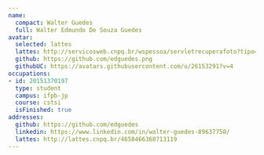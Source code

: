 ```yaml
---
name:
  compact: Walter Guedes
  full: Walter Edmundo De Souza Guedes
avatar:
  selected: lattes
  lattes: http://servicosweb.cnpq.br/wspessoa/servletrecuperafoto?tipo=1&id=K8219751J8
  github: https://github.com/edguedes.png
  githubUC: https://avatars.githubusercontent.com/u/26153291?v=4
occupations:
- id: 20151370197
  type: student
  campus: ifpb-jp
  course: cstsi
  isFinished: true
addresses:
  github: https://github.com/edguedes
  linkedin: https://www.linkedin.com/in/walter-guedes-89637750/
  lattes: http://lattes.cnpq.br/4658466368713119
---
```

